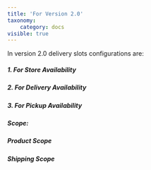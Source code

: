 ```yaml
---
title: 'For Version 2.0'
taxonomy:
    category: docs
visible: true
---
```


In version 2.0 delivery slots configurations are:

##### 1. For Store Availability [](https://www.sellacious.com/learn/delivery%20slots/for-version-2-0/store-availability)
##### 2. For Delivery Availability [](https://www.sellacious.com/learn/delivery%20slots/for-version-2-0/delivery-availability)
##### 3. For Pickup Availability [](https://www.sellacious.com/learn/delivery%20slots/for-version-2-0/pickup-availability)
##### Scope:
##### Product Scope [](https://www.sellacious.com/learn/delivery%20slots/for-version-2-0/product-and-shipping-scope#product-scope)
##### Shipping Scope [](https://www.sellacious.com/learn/delivery%20slots/for-version-2-0/product-and-shipping-scope#shipping-scope)

